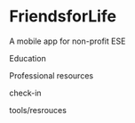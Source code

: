 # FriendsforLife
   A mobile app for non-profit ESE


Education 

Professional resources 

check-in 

tools/resrouces 



